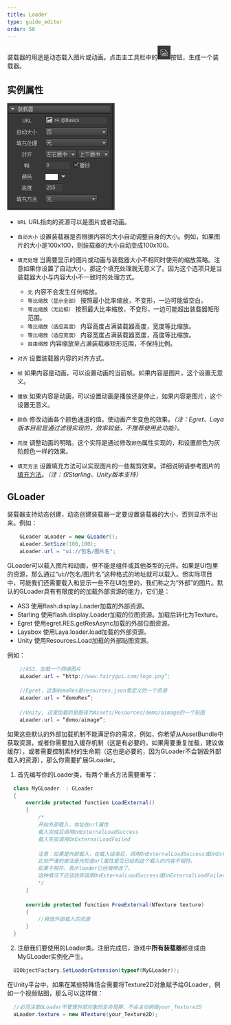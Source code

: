 ```yaml
---
title: Loader
type: guide_editor
order: 50
---
```


装载器的用途是动态载入图片或动画。点击主工具栏中的![](../../images/20170728201500.png)按钮，生成一个装载器。

## 实例属性

![](../../images/20170728201606.png)

- `URL` URL指向的资源可以是图片或者动画。

- `自动大小` 设置装载器是否根据内容的大小自动调整自身的大小。例如，如果图片的大小是100x100，则装载器的大小自动变成100x100。

- `填充处理` 当需要显示的图片或动画与装载器大小不相同时使用的缩放策略。注意如果你设置了自动大小，那这个填充处理就无意义了。因为这个选项只是当装载器大小与内容大小不一致时的处理方式。
  - `无` 内容不会发生任何缩放。
  - `等比缩放（显示全部）` 按照最小比率缩放，不变形，一边可能留空白。
  - `等比缩放（无边框）` 按照最大比率缩放，不变形，一边可能超出装载器矩形范围。
  - `等比缩放（适应高度）` 内容高度占满装载器高度，宽度等比缩放。
  - `等比缩放（适应宽度）` 内容宽度占满装载器宽度，高度等比缩放。
  - `自由缩放` 内容缩放至占满装载器矩形范围，不保持比例。

- `对齐` 设置装载器内容的对齐方式。

- `帧` 如果内容是动画，可以设置动画的当前帧。如果内容是图片，这个设置无意义。

- `播放` 如果内容是动画，可以设置动画是播放还是停止，如果内容是图片，这个设置无意义。

- `颜色` 修改动画各个颜色通道的值，使动画产生变色的效果。*（注：Egret、Laya版本目前是通过滤镜实现的，效率较低，不推荐使用此功能）。*

- `亮度` 调整动画的明暗。这个实际是通过修改`颜色`属性实现的，和设置颜色为灰阶颜色一样的效果。

- `填充方法` 设置填充方法可以实现图片的一些裁剪效果。详细说明请参考图片的[填充方法](image.html#实例属性)。*（注：仅Starling、Unity版本支持）*

## GLoader

装载器支持动态创建，动态创建装载器一定要设置装载器的大小，否则显示不出来。例如：

```csharp
    GLoader aLoader = new GLoader();
    aLoader.SetSize(100,100);
    aLoader.url = "ui://包名/图片名";
```

GLoader可以载入图片和动画，但不能是组件或其他类型的元件。如果是UI包里的资源，那么通过“ui://包名/图片名”这种格式的地址就可以载入。但实际项目中，可能我们还需要载入和显示一些不在UI包里的，我们称之为“外部”的图片。默认的GLoader具有有限度的的加载外部资源的能力，它们是：

- AS3 使用flash.display.Loader加载的外部资源。
- Starling 使用flash.display.Loader加载的位图资源。加载后转化为Texture。
- Egret 使用egret.RES.getResAsync加载的外部位图资源。
- Layabox 使用Laya.loader.load加载的外部资源。
- Unity 使用Resources.Load加载的外部贴图资源。

例如：

```csharp
    //AS3，加载一个网络图片
    aLoader.url = “http://www.fairygui.com/logo.png”;

    //Egret，这里demoRes是resources.json里定义的一个资源
    aLoader.url = “demoRes”;

    //Unity, 这里加载的是路径为Assets/Resources/demo/aimage的一个贴图
    aLoader.url = “demo/aimage”;
```

如果这些默认的外部加载机制不能满足你的需求，例如，你希望从AssetBundle中获取资源，或者你需要加入缓存机制（这是有必要的，如果需要重复加载，建议做缓存），或者需要控制素材的生命期（这也是必要的，因为GLoader不会销毁外部载入的资源），那么你需要扩展GLoader。

1. 首先编写你的Loader类，有两个重点方法需要重写：

  ```csharp
    class MyGLoader  : GLoader
    {
        override protected function LoadExternal()
        {
            /*
            开始外部载入，地址在url属性
            载入完成后调用OnExternalLoadSuccess
            载入失败调用OnExternalLoadFailed

            注意：如果是外部载入，在载入结束后，调用OnExternalLoadSuccess或OnExternalLoadFailed前，
            比较严谨的做法是先检查url属性是否已经和这个载入的内容不相符。
            如果不相符，表示loader已经被修改了。
            这种情况下应该放弃调用OnExternalLoadSuccess或OnExternalLoadFailed。
            */
        }

        override protected function FreeExternal(NTexture texture)
        {
            //释放外部载入的资源
        }
    }
  ```

2. 注册我们要使用的Loader类。注册完成后，游戏中**所有装载器**都变成由MyGLoader实例化产生。

  ```csharp
    UIObjectFactory.SetLoaderExtension(typeof(MyGLoader));
  ```

  在Unity平台中，如果在某些特殊场合需要将Texture2D对象赋予给GLoader，例如一个视频贴图，那么可以这样做：

  ```csharp
    //必须注意GLoader不管理外部对象的生命周期，不会主动销毁your_Texture2D
    aLoader.texture = new NTexture(your_Texture2D);
  ```
